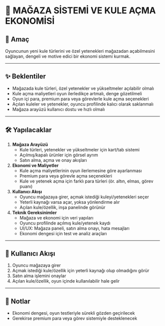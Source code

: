 # 🏪 MAĞAZA SİSTEMİ VE KULE AÇMA EKONOMİSİ

## 🎯 Amaç
Oyuncunun yeni kule türlerini ve özel yetenekleri mağazadan açabilmesini sağlayan, dengeli ve motive edici bir ekonomi sistemi kurmak.

---

## ✨ Beklentiler
- Mağazada kule türleri, özel yetenekler ve yükseltmeler açılabilir olmalı
- Kule açma maliyetleri oyun ilerledikçe artmalı, denge gözetilmeli
- Oyun içi para, premium para veya görevlerle kule açma seçenekleri
- Açılan kuleler ve yetenekler, oyuncu profilinde kalıcı olarak saklanmalı
- Mağaza arayüzü kullanıcı dostu ve hızlı olmalı

---

## 🛠️ Yapılacaklar
1. **Mağaza Arayüzü**
   - Kule türleri, yetenekler ve yükseltmeler için kart/tab sistemi
   - Açılmış/kapalı ürünler için görsel ayrım
   - Satın alma, açma ve onay akışları
2. **Ekonomi ve Maliyetler**
   - Kule açma maliyetlerinin oyun ilerlemesine göre ayarlanması
   - Premium para veya görevle açma seçenekleri
   - Kule ve yetenek açma için farklı para türleri (ör. altın, elmas, görev puanı)
3. **Kullanıcı Akışı**
   - Oyuncu mağazaya girer, açmak istediği kuleyi/yetenekleri seçer
   - Yeterli kaynağı varsa açar, yoksa yönlendirme alır
   - Açılan kule/özellik, inşa panelinde görünür
4. **Teknik Gereksinimler**
   - Mağaza ve ekonomi için veri yapıları
   - Oyuncu profilinde açılmış kule/yetenek kaydı
   - UI/UX: Mağaza paneli, satın alma onayı, hata mesajları
   - Ekonomi dengesi için test ve analiz araçları

---

## 👤 Kullanıcı Akışı
1. Oyuncu mağazaya girer
2. Açmak istediği kule/özellik için yeterli kaynağı olup olmadığını görür
3. Satın alma işlemini onaylar
4. Açılan kule/özellik, oyun içinde kullanılabilir hale gelir

---

## 📝 Notlar
- Ekonomi dengesi, oyun testleriyle sürekli gözden geçirilecek
- Gerekirse premium para veya görev sistemiyle desteklenecek 
